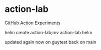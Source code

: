 # action-lab
GitHub Action Experiments

helm create action-lab;mv action-lab helm

updated again 
now on guytest
back on main
